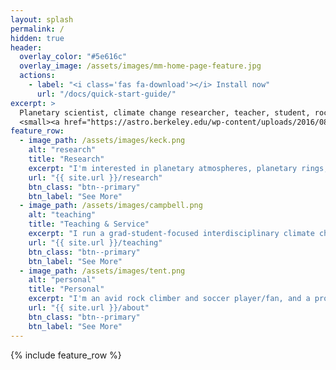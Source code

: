 ```yaml
---
layout: splash
permalink: /
hidden: true
header:
  overlay_color: "#5e616c"
  overlay_image: /assets/images/mm-home-page-feature.jpg
  actions:
    - label: "<i class='fas fa-download'></i> Install now"
      url: "/docs/quick-start-guide/"
excerpt: >
  Planetary scientist, climate change researcher, teacher, student, rock climber.<br />
  <small><a href="https://astro.berkeley.edu/wp-content/uploads/2016/08/cv-2.pdf">Download my CV</a></small>
feature_row:
  - image_path: /assets/images/keck.png
    alt: "research"
    title: "Research"
    excerpt: "I'm interested in planetary atmospheres, planetary rings, extreme precipitation, climate change, radiative transfer, atmospheric dynamics, and interferometry, to name a few."
    url: "{{ site.url }}/research"
    btn_class: "btn--primary"
    btn_label: "See More"
  - image_path: /assets/images/campbell.png
    alt: "teaching"
    title: "Teaching & Service"
    excerpt: "I run a grad-student-focused interdisciplinary climate change seminar, teach planetary science, and help to dismantle oppressive systems."
    url: "{{ site.url }}/teaching"
    btn_class: "btn--primary"
    btn_label: "See More"
  - image_path: /assets/images/tent.png
    alt: "personal"
    title: "Personal"
    excerpt: "I'm an avid rock climber and soccer player/fan, and a proud Midwesterner."
    url: "{{ site.url }}/about"
    btn_class: "btn--primary"
    btn_label: "See More"      
---
```


{% include feature_row %}